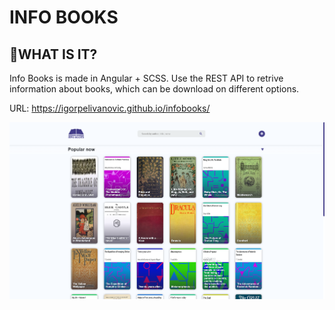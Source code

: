 # INFO BOOKS

## 📔WHAT IS IT?

Info Books is made in Angular + SCSS. Use the REST API to retrive information about books, which can be download on different options.

URL: https://igorpelivanovic.github.io/infobooks/

![Screen](/src/assets/screen.png "Screen")

